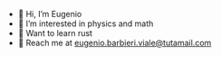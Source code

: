 - 👋 Hi, I’m Eugenio
- 👀 I’m interested in physics and math
- 🦀 Want to learn rust
- 📧 Reach me at eugenio.barbieri.viale@tutamail.com
<!--[![Anurag's GitHub stats](https://github-readme-stats.vercel.app/api?username=EugenioBarbieriViale)](https://github.com/anuraghazra/github-readme-stats)
<!---
EugenioBarbieriViale/EugenioBarbieriViale is a ✨ special ✨ repository because its `README.md` (this file) appears on your GitHub profile.
You can click the Preview link to take a look at your changes.
--->
